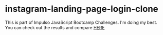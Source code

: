 # instagram-landing-page-login-clone

This is part of Impulso JavaScript Bootcamp Challenges. I'm doing my best. You can check out the results and compare [HERE](https://costa-vitor-fernandes.github.io/instagram-landing-page-login-clone/)
